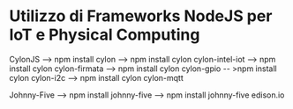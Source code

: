 # Utilizzo di Frameworks NodeJS per IoT e Physical Computing 

CylonJS
--> npm install cylon
--> npm install cylon cylon-intel-iot
--> npm install cylon cylon-firmata
--> npm install cylon cylon-gpio
-- >npm install cylon cylon-i2c
--> npm install cylon cylon-mqtt

Johnny-Five
--> npm install johnny-five
--> npm install johnny-five edison.io